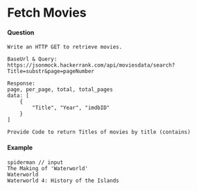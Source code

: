 Fetch Movies
=================================================


#### Question
```
Write an HTTP GET to retrieve movies.

BaseUrl & Query:
https://jsonmock.hackerrank.com/api/moviesdata/search?Title=substr&page=pageNumber

Response:
page, per_page, total, total_pages
data: [
    {
        "Title", "Year", "imdbID"
    }
]

Provide Code to return Titles of movies by title (contains)
```


#### Example
```
spiderman // input
The Making of 'Waterworld'
Waterworld
Waterworld 4: History of the Islands
```